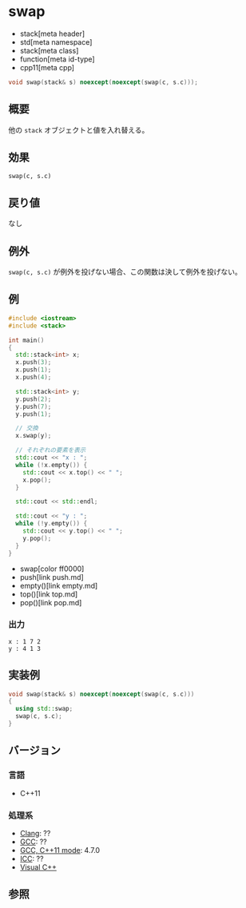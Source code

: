 # swap
* stack[meta header]
* std[meta namespace]
* stack[meta class]
* function[meta id-type]
* cpp11[meta cpp]

```cpp
void swap(stack& s) noexcept(noexcept(swap(c, s.c)));
```

## 概要
他の `stack` オブジェクトと値を入れ替える。


## 効果
`swap(c, s.c)`


## 戻り値
なし


## 例外
`swap(c, s.c)` が例外を投げない場合、この関数は決して例外を投げない。


## 例
```cpp example
#include <iostream>
#include <stack>

int main()
{
  std::stack<int> x;
  x.push(3);
  x.push(1);
  x.push(4);

  std::stack<int> y;
  y.push(2);
  y.push(7);
  y.push(1);

  // 交換
  x.swap(y);

  // それぞれの要素を表示
  std::cout << "x : ";
  while (!x.empty()) {
    std::cout << x.top() << " ";
    x.pop();
  }

  std::cout << std::endl;

  std::cout << "y : ";
  while (!y.empty()) {
    std::cout << y.top() << " ";
    y.pop();
  }
}
```
* swap[color ff0000]
* push[link push.md]
* empty()[link empty.md]
* top()[link top.md]
* pop()[link pop.md]

### 出力
```
x : 1 7 2 
y : 4 1 3 
```

## 実装例
```cpp
void swap(stack& s) noexcept(noexcept(swap(c, s.c)))
{
  using std::swap;
  swap(c, s.c);
}
```

## バージョン
### 言語
- C++11

### 処理系
- [Clang](/implementation.md#clang): ??
- [GCC](/implementation.md#gcc): ??
- [GCC, C++11 mode](/implementation.md#gcc): 4.7.0
- [ICC](/implementation.md#icc): ??
- [Visual C++](/implementation.md#visual_cpp)


## 参照


